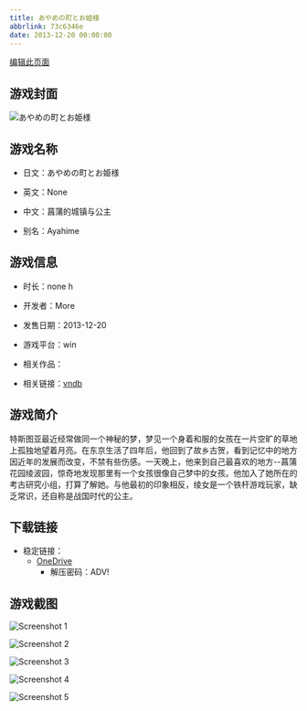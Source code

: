 ```yaml
---
title: あやめの町とお姫様
abbrlink: 73c6346e
date: 2013-12-20 00:00:00
---
```

[编辑此页面](https://github.com/ACG-3/ADV3-source/blob/main/source/_posts/games/%E3%81%82%E3%82%84%E3%82%81%E3%81%AE%E7%94%BA%E3%81%A8%E3%81%8A%E5%A7%AB%E6%A7%98.md)

## 游戏封面

![あやめの町とお姫様](https://pan.timero.xyz/onedrive/img_lib_001/%E3%81%82%E3%82%84%E3%82%81%E3%81%AE%E7%94%BA%E3%81%A8%E3%81%8A%E5%A7%AB%E6%A7%98_cover.avif)


## 游戏名称

- 日文：あやめの町とお姫様
- 英文：None
- 中文：菖蒲的城镇与公主

- 别名：Ayahime


## 游戏信息

- 时长：none h
- 开发者：More
- 发售日期：2013-12-20
- 游戏平台：win
- 相关作品：

- 相关链接：[vndb](https://vndb.org/v12974)


## 游戏简介

特斯图亚最近经常做同一个神秘的梦，梦见一个身着和服的女孩在一片空旷的草地上孤独地望着月亮。在东京生活了四年后，他回到了故乡古贺，看到记忆中的地方因近年的发展而改变，不禁有些伤感。一天晚上，他来到自己最喜欢的地方--菖蒲花园绫波园，惊奇地发现那里有一个女孩很像自己梦中的女孩。他加入了她所在的考古研究小组，打算了解她。与他最初的印象相反，绫女是一个铁杆游戏玩家，缺乏常识，还自称是战国时代的公主。




## 下载链接

- 稳定链接：
    - [OneDrive](https://pan.timero.xyz/onedrive/adv_lib_001/%E3%81%82%E3%82%84%E3%82%81%E3%81%AE%E7%94%BA%E3%81%A8%E3%81%8A%E5%A7%AB%E6%A7%98)
        - 解压密码：ADV!



## 游戏截图


![Screenshot 1](https://pan.timero.xyz/onedrive/img_lib_001/%E3%81%82%E3%82%84%E3%82%81%E3%81%AE%E7%94%BA%E3%81%A8%E3%81%8A%E5%A7%AB%E6%A7%98_Screenshot_1.avif)

![Screenshot 2](https://pan.timero.xyz/onedrive/img_lib_001/%E3%81%82%E3%82%84%E3%82%81%E3%81%AE%E7%94%BA%E3%81%A8%E3%81%8A%E5%A7%AB%E6%A7%98_Screenshot_2.avif)

![Screenshot 3](https://pan.timero.xyz/onedrive/img_lib_001/%E3%81%82%E3%82%84%E3%82%81%E3%81%AE%E7%94%BA%E3%81%A8%E3%81%8A%E5%A7%AB%E6%A7%98_Screenshot_3.avif)

![Screenshot 4](https://pan.timero.xyz/onedrive/img_lib_001/%E3%81%82%E3%82%84%E3%82%81%E3%81%AE%E7%94%BA%E3%81%A8%E3%81%8A%E5%A7%AB%E6%A7%98_Screenshot_4.avif)

![Screenshot 5](https://pan.timero.xyz/onedrive/img_lib_001/%E3%81%82%E3%82%84%E3%82%81%E3%81%AE%E7%94%BA%E3%81%A8%E3%81%8A%E5%A7%AB%E6%A7%98_Screenshot_5.avif)

